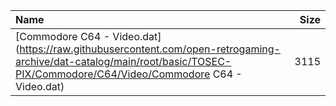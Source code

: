 |Name|Size|
|:---|---:|
|[Commodore C64 - Video.dat](https://raw.githubusercontent.com/open-retrogaming-archive/dat-catalog/main/root/basic/TOSEC-PIX/Commodore/C64/Video/Commodore C64 - Video.dat)|3115|
